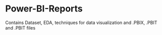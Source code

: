# Power-BI-Reports
Contains Dataset, EDA, techniques for data visualization and .PBIX, .PBIT and .PBIT files
